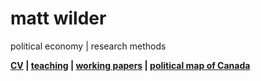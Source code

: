 <h1> matt wilder </h1>

political economy | research methods


<b>[CV](https://github.com/matt-wilder/mattwilder.net/edit/gh-pages/index.md) | </b> <b>[teaching](https://github.com/matt-wilder/mattwilder.net/edit/gh-pages/index.md) | </b>  <b>[working papers](https://github.com/matt-wilder/mattwilder.net/edit/gh-pages/index.md) | </b> <b>[political map of Canada](https://github.com/matt-wilder/mattwilder.net/edit/gh-pages/index.md) </b>



